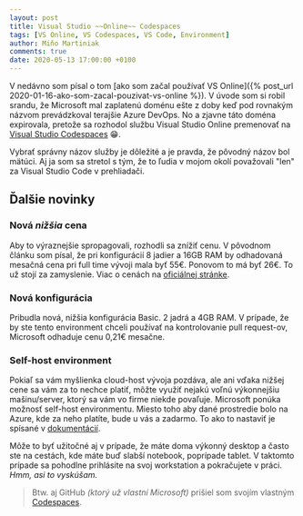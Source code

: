 ```yaml
---
layout: post
title: Visual Studio ~~Online~~ Codespaces
tags: [VS Online, VS Codespaces, VS Code, Environment]
author: Miňo Martiniak
comments: true
date: 2020-05-13 17:00:00 +0100
---
```


V nedávno som písal o tom [ako som začal používať VS Online]({% post_url 2020-01-16-ako-som-zacal-pouzivat-vs-online %}). V úvode som si robil srandu, že Microsoft mal zaplatenú doménu ešte z doby keď pod rovnakým názvom prevádzkoval terajšie Azure DevOps. No a zjavne táto doména expirovala, pretože sa rozhodol službu Visual Studio Online premenovať na [Visual Studio Codespaces](https://visualstudio.microsoft.com/services/visual-studio-codespaces/) 😁.

Vybrať správny názov služby je dôležité a je pravda, že pôvodný názov bol mätúci. Aj ja som sa stretol s tým, že to ľudia v mojom okolí považovali "len" za Visual Studio Code v prehliadači.

## Ďalšie novinky

### Nová *nižšia* cena

Aby to výraznejšie spropagovali, rozhodli sa znížiť cenu. V pôvodnom článku som písal, že pri konfigurácií 8 jadier a 16GB RAM by odhadovaná mesačná cena pri full time vývoji mala byť 55€. Ponovom to má byť 26€. To už stojí za zamyslenie. Viac o cenách na [oficiálnej stránke](https://azure.microsoft.com/en-gb/pricing/details/visual-studio-online/).

### Nová konfigurácia

Pribudla nová, nižšia konfigurácia Basic. 2 jadrá a 4GB RAM. V prípade, že by ste tento environment chceli používať na kontrolovanie pull request-ov, Microsoft odhaduje cenu 0,21€ mesačne.

### Self-host environment

Pokiaľ sa vám myšlienka cloud-host vývoja pozdáva, ale ani vďaka nižšej cene sa vám za to nechce platiť, môžte využiť nejakú voľnú výkonnejšiu mašinu/server, ktorý sa vám vo firme niekde povaľuje. Microsoft ponúka možnosť self-host environmentu. Miesto toho aby dané prostredie bolo na Azure, kde za neho platíte, bude u vás a zadarmo. To ako to nastaviť je spísané v [dokumentácií](https://docs.microsoft.com/en-us/visualstudio/online/how-to/self-hosting-vscode#sign-up).

Môže to byť užitočné aj v prípade, že máte doma výkonný desktop a často ste na cestách, kde máte buď slabší notebook, poprípade tablet. V taktomto prípade sa pohodlne prihlásite na svoj workstation a pokračujete v práci. *Hmm, asi to vyskúšam.*



> Btw. aj GitHub *(ktorý už vlastní Microsoft)* prišiel som svojím vlastným [Codespaces](https://github.com/features/codespaces/).
